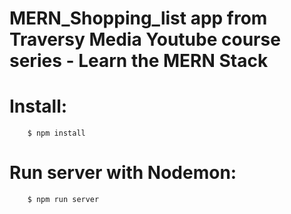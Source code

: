 # MERN_Shopping_list app from Traversy Media Youtube course series - Learn the MERN Stack

##

# Install:

```
    $ npm install
```

# Run server with Nodemon:

```
    $ npm run server
```

